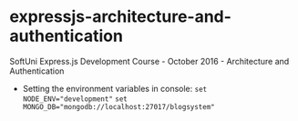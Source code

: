 # expressjs-architecture-and-authentication
SoftUni Express.js Development Course - October 2016 - Architecture and Authentication

- Setting the environment variables in console: 
`set NODE_ENV="development"`
`set MONGO_DB="mongodb://localhost:27017/blogsystem"`


